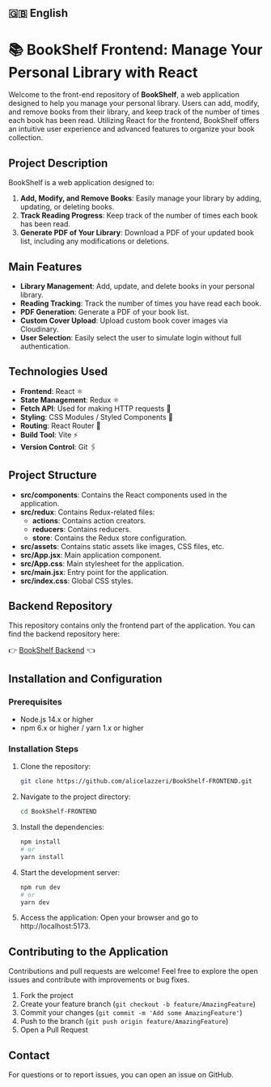 ## 🇬🇧 English

# 📚 BookShelf Frontend: Manage Your Personal Library with React

Welcome to the front-end repository of **BookShelf**, a web application designed to help you manage your personal library. Users can add, modify, and remove books from their library, and keep track of the number of times each book has been read. Utilizing React for the frontend, BookShelf offers an intuitive user experience and advanced features to organize your book collection.

## Project Description

BookShelf is a web application designed to:

1. **Add, Modify, and Remove Books**: Easily manage your library by adding, updating, or deleting books.
2. **Track Reading Progress**: Keep track of the number of times each book has been read.
3. **Generate PDF of Your Library**: Download a PDF of your updated book list, including any modifications or deletions.

## Main Features

- **Library Management**: Add, update, and delete books in your personal library.
- **Reading Tracking**: Track the number of times you have read each book.
- **PDF Generation**: Generate a PDF of your book list.
- **Custom Cover Upload**: Upload custom book cover images via Cloudinary.
- **User Selection**: Easily select the user to simulate login without full authentication.

## Technologies Used

- **Frontend**: React ⚛️
- **State Management**: Redux ⚛️
- **Fetch API**: Used for making HTTP requests 🛜
- **Styling**: CSS Modules / Styled Components 🎨
- **Routing**: React Router 🔗
- **Build Tool**: Vite ⚡️
- **Version Control**: Git 🖇️

## Project Structure

- **src/components**: Contains the React components used in the application.
- **src/redux**: Contains Redux-related files:
  - **actions**: Contains action creators.
  - **reducers**: Contains reducers.
  - **store**: Contains the Redux store configuration.
- **src/assets**: Contains static assets like images, CSS files, etc.
- **src/App.jsx**: Main application component.
- **src/App.css**: Main stylesheet for the application.
- **src/main.jsx**: Entry point for the application.
- **src/index.css**: Global CSS styles.

## Backend Repository

This repository contains only the frontend part of the application. You can find the backend repository here:

👉 [BookShelf Backend](https://github.com/alicelazzeri/BookShelf-BACKEND) 👈

## Installation and Configuration

### Prerequisites

- Node.js 14.x or higher
- npm 6.x or higher / yarn 1.x or higher

### Installation Steps

1. Clone the repository:

   ```bash
   git clone https://github.com/alicelazzeri/BookShelf-FRONTEND.git

2. Navigate to the project directory:

   ```bash
   cd BookShelf-FRONTEND
   
3. Install the dependencies:

   ```bash
   npm install
   # or
   yarn install
   
4. Start the development server:
   
   ```bash
   npm run dev
   # or
   yarn dev
   
5. Access the application:
Open your browser and go to http://localhost:5173.

## Contributing to the Application
Contributions and pull requests are welcome! Feel free to explore the open issues and contribute with improvements or bug fixes.

1. Fork the project
2. Create your feature branch (`git checkout -b feature/AmazingFeature`)
3. Commit your changes (`git commit -m 'Add some AmazingFeature'`)
4. Push to the branch (`git push origin feature/AmazingFeature`)
5. Open a Pull Request
   
## Contact 
For questions or to report issues, you can open an issue on GitHub.

